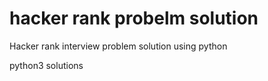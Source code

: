 # hacker rank probelm solution
 Hacker rank interview problem solution using python
 
 
python3 solutions
